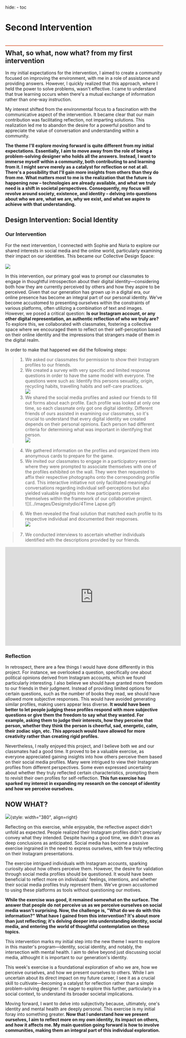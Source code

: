 hide:
    - toc
# Second Intervention
<div style="height:2px; background-color: #E17858; margin-top: 40px; margin-bottom: -20px;"></div>

## What, so what, now what? from my first intervention

In my initial expectations for the intervention, I aimed to create a community focused on improving the environment, with me in a role of assistance and providing answers. However, I quickly realized that this approach, where I held the power to solve problems, wasn't effective. I came to understand that true learning occurs when there's a mutual exchange of information rather than one-way instruction.

My interest shifted from the environmental focus to a fascination with the communicative aspect of the intervention. It became clear that our main contribution was facilitating reflection, not imparting solutions. This realization led me to abandon the desire for a powerful position and to appreciate the value of conversation and understanding within a community.

**The theme I'll explore moving forward is quite different from my initial expectations. Essentially, I aim to move away from the role of being a problem-solving designer who holds all the answers. Instead, I want to immerse myself within a community, both contributing to and learning from it. I might serve merely as a catalyst for reflection or not at all. There's a possibility that I'll gain more insights from others than they do from me. What matters most to me is the realization that the future is happening now – technologies are already available, and what we truly need is a shift in societal perspectives. Consequently, my focus will revolve around society, existence, and identity – delving into questions about who we are, what we are, why we exist, and what we aspire to achieve with that understanding.**

## Design Intervention: Social Identity
### Our Intervention
For the next intervention, I connected with Sophie and Nuria to explore our shared interests in social media and the online world, particularly examining their impact on our identities. This became our Collective Design Space: <br><br>
![](../images/Designstydio/DESIGNSPACEi2.svg)

In this intervention, our primary goal was to prompt our classmates to engage in thoughtful introspection about their digital identity—considering both how they are currently perceived by others and how they aspire to be perceived. Given that our generation has grown up in a digital era, our online presence has become an integral part of our personal identity. We've become accustomed to presenting ourselves within the constraints of various platforms, often utilizing a combination of text and images. However, we posed a critical question: **Is our Instagram account, or any other digital representation, an authentic reflection of who we truly are?** To explore this, we collaborated with classmates, fostering a collective space where we encouraged them to reflect on their self-perception based on their online identity and the impressions that strangers made of them in the digital realm.

In order to make that happened we did the following steps:
> 1. We asked our classmates for permission to show their Instagram profiles to our friends.
> 2. We created a survey with very specific and limited response questions in order to have the same model with everyone. The questions were such as: Identify this persons sexuality, origin, recycling habits, travelling habits and self-care practices. <br>
![](../images/Designstydio/FOrms.png)
> 3. We shared the social media profiles and asked our friends to fill out forms about each profile. Each profile was looked at only one time, so each classmate only got one digital identity. Different friends of ours assisted in examining our classmates, so it's crucial to understand that every digital identity we created depends on their personal opinions. Each person had different criteria for determining what was important in identifying that person. <br>
![](../images/Designstydio/4Profiles.gif)

> 4. We gathered information on the profiles and organized them into anonymous cards to prepare for the game.
> 5. We invited our classmates to engage in a participatory exercise where they were prompted to associate themselves with one of the profiles exhibited on the wall. They were then requested to affix their respective photographs onto the corresponding profile card. This interactive initiative not only facilitated meaningful conversations regarding individual self-perceptions but also yielded valuable insights into how participants perceive themselves within the framework of our collaborative project. <br>
![](../images/Designstydio/4Time Lapse.gif)

> 6. We then revealed the final solution  that matched each profile to its respective individual and documented their responses.<br>
![](../images/Designstydio/BeforeAfter.jpg)

>7. We conducted interviews to ascertain whether individuals identified with the descriptions provided by our friends.

<iframe width="560" height="315" src="https://www.youtube.com/embed/OIIXZlqX_4c?si=GkukhdTO6wV7FD9F" title="YouTube video player" frameborder="0" allow="accelerometer; autoplay; clipboard-write; encrypted-media; gyroscope; picture-in-picture; web-share" allowfullscreen></iframe>

### Reflection
In retrospect, there are a few things I would have done differently in this project. For instance, we overlooked a question, specifically one about political opinions derived from Instagram accounts, which we found particularly interesting. I also believe we should have granted more freedom to our friends in their judgment. Instead of providing limited options for certain questions, such as the number of books they read, we should have allowed more subjective responses. This would have avoided generating similar profiles, making users appear less diverse. **It would have been better to let people judging these profiles respond with more subjective questions or give them the freedom to say what they wanted. For example, asking them to judge their interests, how they perceive that person, whether they think the person is cheerful, sad, energetic, calm, their zodiac sign, etc. This approach would have allowed for more creativity rather than creating rigid profiles.**

Nevertheless, I really enjoyed this project, and I believe both we and our classmates had a good time. It proved to be a valuable exercise, as everyone appreciated gaining insights into how others perceive them based on their social media profiles. Many were intrigued to view their Instagram profiles from different perspectives. Some even expressed uncertainty about whether they truly reflected certain characteristics, prompting them to revisit their own profiles for self-reflection. **This fun exercise has sparked my interest in expanding my research on the concept of identity and how we perceive ourselves.**

## NOW WHAT?
![](../images/Designstydio/social_identity2.jpg){style: width="380", align=right}

Reflecting on this exercise, while enjoyable, the reflective aspect didn't unfold as expected. People realized their Instagram profiles didn't precisely convey what they intended. Despite having a good time, we didn't draw as deep conclusions as anticipated. Social media has become a passive exercise ingrained in the need to express ourselves, with few truly reflecting on their Instagram presentations.

The exercise intrigued individuals with Instagram accounts, sparking curiosity about how others perceive them. However, the desire for validation through social media profiles should be questioned. It would have been beneficial to reflect more on individuals' feelings, intentions, and whether their social media profiles truly represent them. We've grown accustomed to using these platforms as tools without questioning our motives.

**While the exercise was good, it remained somewhat on the surface. The answer that people do not perceive us as we perceive ourselves on social media wasn't surprising. Now, the challenge is, "What do we do with this information?" What have I gained from this intervention? It's about more than just reflecting; it's delving deeper into understanding identity, social media, and entering the world of thoughtful contemplation on these topics.**

This intervention marks my initial step into the new theme I want to explore in this master's program—identity, social identity, and notably, the intersection with mental health. I aim to delve beyond just discussing social media, althought it is important to our generation's identity.

This week's exercise is a foundational exploration of who we are, how we perceive ourselves, and how we present ourselves to others. While I am uncertain about its direct impact on my future career, I see it as a crucial skill to cultivate—becoming a catalyst for reflection rather than a simple problem-solving designer. I'm eager to explore this further, particularly in a social context, to understand its broader societal implications.

Moving forward, I want to delve into subjectivity because, ultimately, one's identity and mental health are deeply personal. This exercise is my initial foray into something greater. **Now that I understand how we present ourselves, I aim to reflect more on my own identity, its impact on others, and how it affects me. My main question going forward is how to involve communities, making them an integral part of this individual exploration.**


